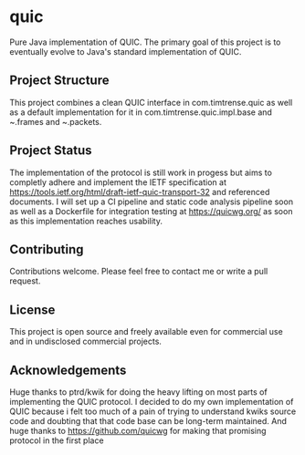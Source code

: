 # quic
Pure Java implementation of QUIC.
The primary goal of this project is to eventually evolve to Java's standard implementation of QUIC.

## Project Structure
This project combines a clean QUIC interface in com.timtrense.quic as well as a default implementation for it in com.timtrense.quic.impl.base and ~.frames and ~.packets.

## Project Status
The implementation of the protocol is still work in progess but aims to completly adhere and implement the IETF specification at https://tools.ietf.org/html/draft-ietf-quic-transport-32 and referenced documents.
I will set up a CI pipeline and static code analysis pipeline soon as well as a Dockerfile for integration testing at https://quicwg.org/ as soon as this implementation reaches usability.

## Contributing
Contributions welcome. Please feel free to contact me or write a pull request.

## License
This project is open source and freely available even for commercial use and in undisclosed commercial projects.

## Acknowledgements
Huge thanks to ptrd/kwik for doing the heavy lifting on most parts of implementing the QUIC protocol. 
I decided to do my own implementation of QUIC because i felt too much of a pain of trying to understand kwiks source code and doubting that that code base can be long-term maintained.
And huge thanks to https://github.com/quicwg for making that promising protocol in the first place
